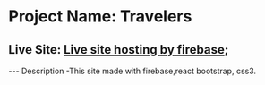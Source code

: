 # Project Name: Travelers

## Live Site: [Live site hosting by firebase](https://assignment-10-efab3.web.app/);

--- Description
-This site made with firebase,react bootstrap, css3.